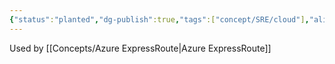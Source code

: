 ```yaml
---
{"status":"planted","dg-publish":true,"tags":["concept/SRE/cloud"],"aliases":["BGP"],"definition":"Protocol for how network connect to each other for exchanging routing information","creation_date":"2024-05-02 16:02","permalink":"/concepts/border-gateway-protocol/","dgPassFrontmatter":true}
---
```


Used by [[Concepts/Azure ExpressRoute\|Azure ExpressRoute]]